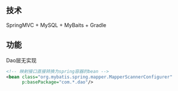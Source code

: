 ## 技术

SpringMVC + MySQL + MyBaits + Gradle

## 功能

Dao层无实现

```xml
<!-- 映射接口直接转换为spring容器的bean -->
<bean class="org.mybatis.spring.mapper.MapperScannerConfigurer"
      p:basePackage="com.*.dao"/>
```

